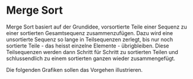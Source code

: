 # Merge Sort

Merge Sort basiert auf der Grundidee, vorsortierte Teile einer Sequenz zu einer
sortierten Gesamtsequenz zusammenzufügen. Dazu wird eine unsortierte Sequenz so
lange in Teilsequenzen zerlegt, bis nur noch sortierte Teile - das heisst
einzelne Elemente - übrigbleiben. Diese Teilsequenzen werden dann Schritt für
Schritt zu sortierten Teilen und schlussendlich zu einem sortierten ganzen
wieder zusammengefügt.

Die folgenden Grafiken sollen das Vorgehen illustrieren.

